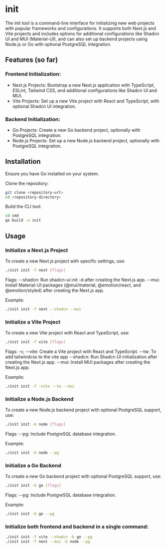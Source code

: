 # init

The init tool is a command-line interface for initializing new web projects with popular frameworks and configurations. It supports both Next.js and Vite projects and includes options for additional configurations like Shadcn UI and MUI (Material-UI), and can also set up backend projects using Node.js or Go with optional PostgreSQL integration.

## Features (so far)

### Frontend Initialization:

- Next.js Projects: Bootstrap a new Next.js application with TypeScript, ESLint, Tailwind CSS, and additional configurations like Shadcn UI and MUI.
- Vite Projects: Set up a new Vite project with React and TypeScript, with optional Shadcn UI integration.

### Backend Initialization:

- Go Projects: Create a new Go backend project, optionally with PostgreSQL integration.
- Node.js Projects: Set up a new Node.js backend project, optionally with PostgreSQL integration.

## Installation

Ensure you have Go installed on your system.

Clone the repository:

```sh
git clone <repository-url>
cd <repository-directory>
```

Build the CLI tool:

```sh
cd cmd
go build -o init
```

## Usage

### Initialize a Next.js Project

To create a new Next.js project with specific settings, use:

```sh
./init init -f next [flags]
```

Flags:
--shadcn: Run shadcn-ui init -d after creating the Next.js app.
--mui: Install Material-UI packages (@mui/material, @emotion/react, and @emotion/styled) after creating the Next.js app.

Example:

```sh
./init init -f next --shadcn --mui
```

### Initialize a Vite Project

To create a new Vite project with React and TypeScript, use:

```sh
./init init -f vite [flags]
```

Flags:
-v, --vite: Create a Vite project with React and TypeScript.
--tw: To add tailwindcss to the vite app
--shadcn: Run Shadcn UI initialization after creating the Next.js app.
--mui: Install MUI packages after creating the Next.js app.

Example:

```sh
./init init -f -vite --tw --mui
```

### Initialize a Node.js Backend

To create a new Node.js backend project with optional PostgreSQL support, use:

```sh
./init init -b node [flags]
```

Flags:
--pg: Include PostgreSQL database integration.

Example:

```sh
./init init -b node --pg
```

### Initialize a Go Backend

To create a new Go backend project with optional PostgreSQL support, use:

```sh
./init init -b go [flags]
```

Flags:
--pg: Include PostgreSQL database integration.

Example:

```sh
./init init -b go --pg
```

### Initialize both frontend and backend in a single command:

```sh
./init init -f vite --shadcn -b go --pg
./init init -f next --mui -b node --pg
```
